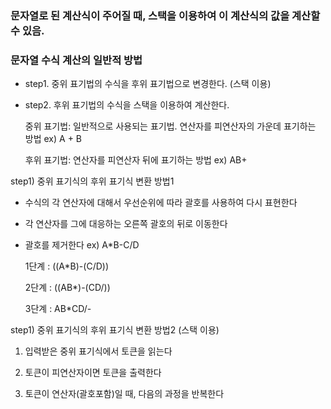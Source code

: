 ﻿### 문자열로 된 계산식이 주어질 때, 스택을 이용하여 이 계산식의 값을 계산할 수 있음.

### 문자열 수식 계산의 일반적 방법

* step1. 중위 표기법의 수식을 후위 표기법으로 변경한다. (스택 이용)
* step2. 후위 표기법의 수식을 스택을 이용하여 계산한다.

  중위 표기법: 일반적으로 사용되는 표기법. 연산자를 피연산자의 가운데 표기하는 방법 ex) A + B

  후위 표기법: 연산자를 피연산자 뒤에 표기하는 방법 ex) AB+

step1) 중위 표기식의 후위 표기식 변환 방법1

* 수식의 각 연산자에 대해서 우선순위에 따라 괄호를 사용하여 다시 표현한다
* 각 연산자를 그에 대응하는 오른쪽 괄호의 뒤로 이동한다
* 괄호를 제거한다
  ex) A*B-C/D

  1단계 : ((A*B)-(C/D))

  2단계 : ((AB*)-(CD/))

  3단계 : AB*CD/-

step1) 중위 표기식의 후위 표기식 변환 방법2 (스택 이용)

1. 입력받은 중위 표기식에서 토큰을 읽는다

2. 토큰이 피연산자이면 토큰을 출력한다

3. 토큰이 연산자(괄호포함)일 때, 다음의 과정을 반복한다